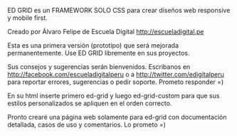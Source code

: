 ED GRID  es un FRAMEWORK SOLO CSS para crear diseños web responsive y mobile first. 

Creado por Álvaro Felipe de Escuela Digital http://escueladigital.pe

Esta es una primera versión (prototipo) que será mejorada permanentemente. Use ED GRID libremente en sus proyectos. 

Sus consejos y sugerencias serán bienvenidos. Escribanos en http://facebook.com/escueladigitalperu o a http://twitter.com/edigitalperu para reportar errores, sugerencias o pedir soporte. Prometo responder =)

En su html inserte primero ed-grid y luego ed-grid-custom para que sus estilos personalizados se apliquen en el orden correcto. 

Pronto crearé una página web solamente para ed-grid con documentación detallada, casos de uso y comentarios. Lo prometo =)
